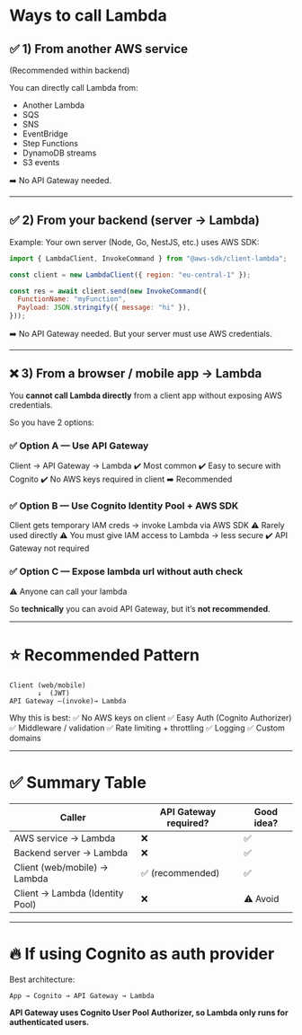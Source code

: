 # Ways to call Lambda

## ✅ 1) **From another AWS service**

(Recommended within backend)

You can directly call Lambda from:

* Another Lambda
* SQS
* SNS
* EventBridge
* Step Functions
* DynamoDB streams
* S3 events

➡️ No API Gateway needed.

---

## ✅ 2) **From your backend (server → Lambda)**

Example: Your own server (Node, Go, NestJS, etc.) uses AWS SDK:

```js
import { LambdaClient, InvokeCommand } from "@aws-sdk/client-lambda";

const client = new LambdaClient({ region: "eu-central-1" });

const res = await client.send(new InvokeCommand({
  FunctionName: "myFunction",
  Payload: JSON.stringify({ message: "hi" }),
}));
```

➡️ No API Gateway needed.
But your server must use AWS credentials.

---

## ❌ 3) **From a browser / mobile app → Lambda**

You **cannot call Lambda directly** from a client app without exposing AWS credentials.

So you have 2 options:

### ✅ Option A — Use **API Gateway**

Client → API Gateway → Lambda
✔️ Most common
✔️ Easy to secure with Cognito
✔️ No AWS keys required in client
➡️ Recommended

### ✅ Option B — Use **Cognito Identity Pool + AWS SDK**

Client gets temporary IAM creds → invoke Lambda via AWS SDK
⚠️ Rarely used directly
⚠️ You must give IAM access to Lambda → less secure
✔️ API Gateway not required

### ✅ Option C — Expose lambda url without auth check

⚠️ Anyone can call your lambda

So **technically** you can avoid API Gateway, but it’s **not recommended**.

---

# ⭐ Recommended Pattern

```
Client (web/mobile)
       ↓  (JWT)
API Gateway —(invoke)→ Lambda
```

Why this is best:
✅ No AWS keys on client
✅ Easy Auth (Cognito Authorizer)
✅ Middleware / validation
✅ Rate limiting + throttling
✅ Logging
✅ Custom domains

---

# ✅ Summary Table

| Caller                          | API Gateway required? | Good idea? |
| ------------------------------- | --------------------- | ---------- |
| AWS service → Lambda            | ❌                     | ✅          |
| Backend server → Lambda         | ❌                     | ✅          |
| Client (web/mobile) → Lambda    | ✅ (recommended)       | ✅          |
| Client → Lambda (Identity Pool) | ❌                     | ⚠️ Avoid   |

---

# 🔥 If using Cognito as auth provider

Best architecture:

```
App → Cognito → API Gateway → Lambda
```

**API Gateway uses Cognito User Pool Authorizer, so Lambda only runs for authenticated users.**
